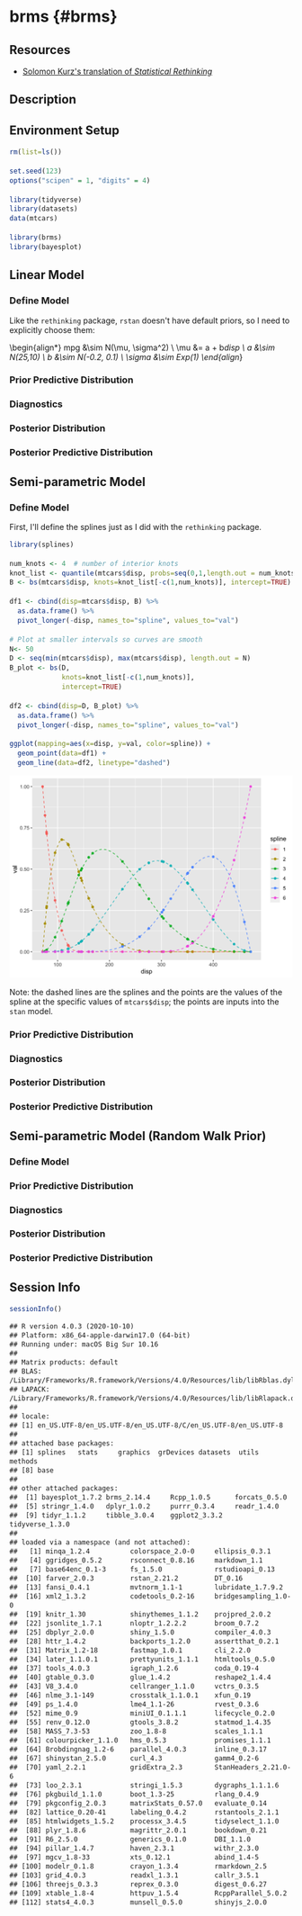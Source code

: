 # brms {#brms}

## Resources

- [Solomon Kurz's translation of _Statistical Rethinking_](https://bookdown.org/content/4857/)

## Description


## Environment Setup


```r
rm(list=ls())

set.seed(123)
options("scipen" = 1, "digits" = 4)

library(tidyverse)
library(datasets)
data(mtcars)

library(brms)
library(bayesplot)
```

## Linear Model

### Define Model

Like the `rethinking` package, `rstan` doesn't have default priors, so I need to explicitly choose them:

\begin{align*}
  mpg &\sim N(\mu, \sigma^2) \\
  \mu &= a + b*disp \\
  a &\sim N(25,10) \\
  b &\sim N(-0.2, 0.1) \\
  \sigma &\sim Exp(1)
\end{align*}


### Prior Predictive Distribution



### Diagnostics


### Posterior Distribution



### Posterior Predictive Distribution


## Semi-parametric Model

### Define Model

First, I'll define the splines just as I did with the `rethinking` package.  


```r
library(splines)

num_knots <- 4  # number of interior knots
knot_list <- quantile(mtcars$disp, probs=seq(0,1,length.out = num_knots))
B <- bs(mtcars$disp, knots=knot_list[-c(1,num_knots)], intercept=TRUE)

df1 <- cbind(disp=mtcars$disp, B) %>%
  as.data.frame() %>%
  pivot_longer(-disp, names_to="spline", values_to="val")

# Plot at smaller intervals so curves are smooth
N<- 50
D <- seq(min(mtcars$disp), max(mtcars$disp), length.out = N)
B_plot <- bs(D, 
             knots=knot_list[-c(1,num_knots)], 
             intercept=TRUE)

df2 <- cbind(disp=D, B_plot) %>%
  as.data.frame() %>%
  pivot_longer(-disp, names_to="spline", values_to="val")

ggplot(mapping=aes(x=disp, y=val, color=spline)) +
  geom_point(data=df1) +
  geom_line(data=df2, linetype="dashed")
```

<img src="04_brms_files/figure-html/splines-1.png" width="672" />

Note: the dashed lines are the splines and the points are the values of the spline at the specific values of `mtcars$disp`; the points are inputs into the `stan` model.



### Prior Predictive Distribution



### Diagnostics



### Posterior Distribution



### Posterior Predictive Distribution



## Semi-parametric Model (Random Walk Prior)

### Define Model

### Prior Predictive Distribution

### Diagnostics

### Posterior Distribution

### Posterior Predictive Distribution


## Session Info


```r
sessionInfo()
```

```
## R version 4.0.3 (2020-10-10)
## Platform: x86_64-apple-darwin17.0 (64-bit)
## Running under: macOS Big Sur 10.16
## 
## Matrix products: default
## BLAS:   /Library/Frameworks/R.framework/Versions/4.0/Resources/lib/libRblas.dylib
## LAPACK: /Library/Frameworks/R.framework/Versions/4.0/Resources/lib/libRlapack.dylib
## 
## locale:
## [1] en_US.UTF-8/en_US.UTF-8/en_US.UTF-8/C/en_US.UTF-8/en_US.UTF-8
## 
## attached base packages:
## [1] splines   stats     graphics  grDevices datasets  utils     methods  
## [8] base     
## 
## other attached packages:
##  [1] bayesplot_1.7.2 brms_2.14.4     Rcpp_1.0.5      forcats_0.5.0  
##  [5] stringr_1.4.0   dplyr_1.0.2     purrr_0.3.4     readr_1.4.0    
##  [9] tidyr_1.1.2     tibble_3.0.4    ggplot2_3.3.2   tidyverse_1.3.0
## 
## loaded via a namespace (and not attached):
##   [1] minqa_1.2.4          colorspace_2.0-0     ellipsis_0.3.1      
##   [4] ggridges_0.5.2       rsconnect_0.8.16     markdown_1.1        
##   [7] base64enc_0.1-3      fs_1.5.0             rstudioapi_0.13     
##  [10] farver_2.0.3         rstan_2.21.2         DT_0.16             
##  [13] fansi_0.4.1          mvtnorm_1.1-1        lubridate_1.7.9.2   
##  [16] xml2_1.3.2           codetools_0.2-16     bridgesampling_1.0-0
##  [19] knitr_1.30           shinythemes_1.1.2    projpred_2.0.2      
##  [22] jsonlite_1.7.1       nloptr_1.2.2.2       broom_0.7.2         
##  [25] dbplyr_2.0.0         shiny_1.5.0          compiler_4.0.3      
##  [28] httr_1.4.2           backports_1.2.0      assertthat_0.2.1    
##  [31] Matrix_1.2-18        fastmap_1.0.1        cli_2.2.0           
##  [34] later_1.1.0.1        prettyunits_1.1.1    htmltools_0.5.0     
##  [37] tools_4.0.3          igraph_1.2.6         coda_0.19-4         
##  [40] gtable_0.3.0         glue_1.4.2           reshape2_1.4.4      
##  [43] V8_3.4.0             cellranger_1.1.0     vctrs_0.3.5         
##  [46] nlme_3.1-149         crosstalk_1.1.0.1    xfun_0.19           
##  [49] ps_1.4.0             lme4_1.1-26          rvest_0.3.6         
##  [52] mime_0.9             miniUI_0.1.1.1       lifecycle_0.2.0     
##  [55] renv_0.12.0          gtools_3.8.2         statmod_1.4.35      
##  [58] MASS_7.3-53          zoo_1.8-8            scales_1.1.1        
##  [61] colourpicker_1.1.0   hms_0.5.3            promises_1.1.1      
##  [64] Brobdingnag_1.2-6    parallel_4.0.3       inline_0.3.17       
##  [67] shinystan_2.5.0      curl_4.3             gamm4_0.2-6         
##  [70] yaml_2.2.1           gridExtra_2.3        StanHeaders_2.21.0-6
##  [73] loo_2.3.1            stringi_1.5.3        dygraphs_1.1.1.6    
##  [76] pkgbuild_1.1.0       boot_1.3-25          rlang_0.4.9         
##  [79] pkgconfig_2.0.3      matrixStats_0.57.0   evaluate_0.14       
##  [82] lattice_0.20-41      labeling_0.4.2       rstantools_2.1.1    
##  [85] htmlwidgets_1.5.2    processx_3.4.5       tidyselect_1.1.0    
##  [88] plyr_1.8.6           magrittr_2.0.1       bookdown_0.21       
##  [91] R6_2.5.0             generics_0.1.0       DBI_1.1.0           
##  [94] pillar_1.4.7         haven_2.3.1          withr_2.3.0         
##  [97] mgcv_1.8-33          xts_0.12.1           abind_1.4-5         
## [100] modelr_0.1.8         crayon_1.3.4         rmarkdown_2.5       
## [103] grid_4.0.3           readxl_1.3.1         callr_3.5.1         
## [106] threejs_0.3.3        reprex_0.3.0         digest_0.6.27       
## [109] xtable_1.8-4         httpuv_1.5.4         RcppParallel_5.0.2  
## [112] stats4_4.0.3         munsell_0.5.0        shinyjs_2.0.0
```

